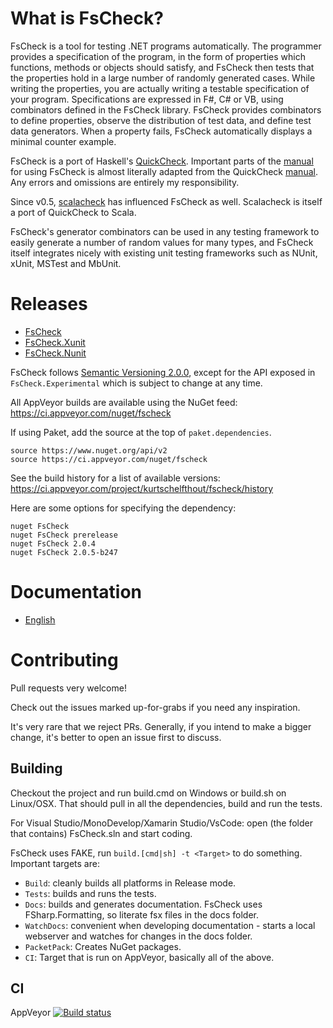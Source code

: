 
# What is FsCheck? #

FsCheck is a tool for testing .NET programs automatically. The programmer provides a specification of the program, in the form of properties which functions, methods or objects should satisfy, and FsCheck then tests that the properties hold in a large number of randomly generated cases. While writing the properties, you are actually writing a testable specification of your program. Specifications are expressed in F#, C# or VB, using combinators defined in the FsCheck library. FsCheck provides combinators to define properties, observe the distribution of test data, and define test data generators. When a property fails, FsCheck automatically displays a minimal counter example.

FsCheck is a port of Haskell's [QuickCheck](http://www.cse.chalmers.se/~rjmh/QuickCheck/). Important parts of the [manual](https://fscheck.github.io/FsCheck/) for using FsCheck is almost literally adapted from the QuickCheck [manual](http://www.cse.chalmers.se/~rjmh/QuickCheck/manual.html). Any errors and omissions are entirely my responsibility.

Since v0.5, [scalacheck](https://github.com/rickynils/scalacheck) has influenced FsCheck as well. Scalacheck is itself a port of QuickCheck to Scala.

FsCheck's generator combinators can be used in any testing framework to easily generate a number of random values for many types, and FsCheck itself integrates nicely with existing unit testing frameworks such as NUnit, xUnit, MSTest and MbUnit.

# Releases #

* [FsCheck](http://nuget.org/List/Packages/FsCheck)
* [FsCheck.Xunit](http://nuget.org/List/Packages/FsCheck.Xunit)
* [FsCheck.Nunit](http://www.nuget.org/packages/FsCheck.Nunit/)

FsCheck follows [Semantic Versioning 2.0.0](http://semver.org/spec/v2.0.0.html), except for the API exposed in `FsCheck.Experimental` which is subject to change at any time.

All AppVeyor builds are available using the NuGet feed: <https://ci.appveyor.com/nuget/fscheck>

If using Paket, add the source at the top of `paket.dependencies`.

```paket
source https://www.nuget.org/api/v2
source https://ci.appveyor.com/nuget/fscheck
```

See the build history for a list of available versions: <https://ci.appveyor.com/project/kurtschelfthout/fscheck/history>

Here are some options for specifying the dependency:

```paket
nuget FsCheck
nuget FsCheck prerelease
nuget FsCheck 2.0.4
nuget FsCheck 2.0.5-b247
```

# Documentation #

* [English](https://fscheck.github.io/FsCheck/)

# Contributing #

Pull requests very welcome!

Check out the issues marked up-for-grabs if you need any inspiration.

It's very rare that we reject PRs. Generally, if you intend to make a bigger change, it's better to open an issue first to discuss.

## Building ##

Checkout the project and run build.cmd on Windows or build.sh on Linux/OSX. That should pull in all the dependencies, build and run the tests.

For Visual Studio/MonoDevelop/Xamarin Studio/VsCode: open (the folder that contains) FsCheck.sln and start coding.

FsCheck uses FAKE, run `build.[cmd|sh] -t <Target>` to do something. Important targets are:

* `Build`: cleanly builds all platforms in Release mode.
* `Tests`: builds and runs the tests.
* `Docs`:  builds and generates documentation. FsCheck uses FSharp.Formatting, so literate fsx files in the docs folder.
* `WatchDocs`: convenient when developing documentation - starts a local webserver and watches for changes in the docs folder.
* `PacketPack`: Creates NuGet packages.
* `CI`: Target that is run on AppVeyor, basically all of the above.

## CI ##

AppVeyor [![Build status](https://ci.appveyor.com/api/projects/status/7ytaslpgxxtw7036/branch/master)](https://ci.appveyor.com/project/kurtschelfthout/fscheck)

